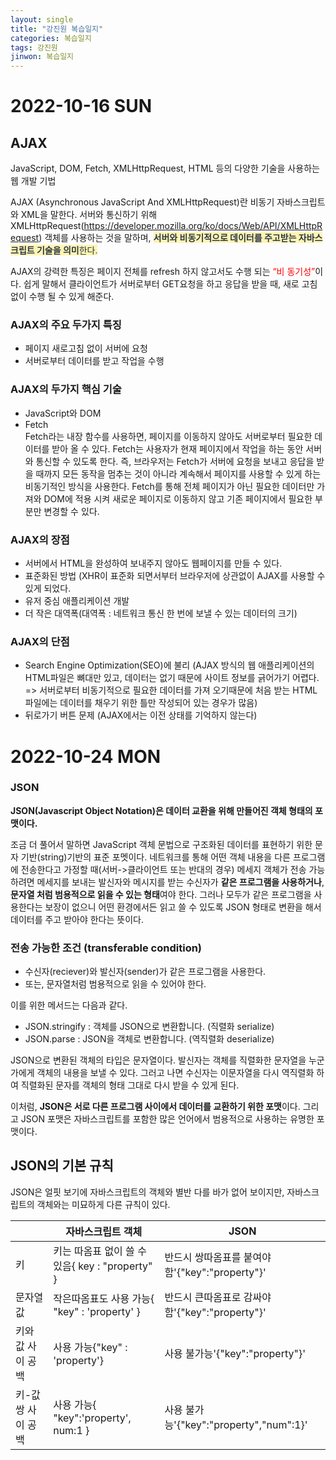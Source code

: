```yaml
---
layout: single
title: "강진원 복습일지"
categories: 복습일지
tags: 강진원
jinwon: 복습일지
---
```

# 2022-10-16 SUN
## AJAX 
JavaScript, DOM, Fetch, XMLHttpRequest, HTML 등의 다양한 기술을 사용하는 웹 개발 기법

AJAX (Asynchronous JavaScript And XMLHttpRequest)란 비동기 자바스크립트와 XML을 말한다. 서버와 통신하기 위해 XMLHttpRequest(https://developer.mozilla.org/ko/docs/Web/API/XMLHttpRequest) 객체를 사용하는 것을 말하며, <span style="color: #2D3748; background-color:#fff5b1;">**서버와 비동기적으로 데이터를 주고받는 자바스크립트 기술을 의미**한다.</span>

AJAX의 강력한 특징은 페이지 전체를 refresh 하지 않고서도 수행 되는 <span style = "color: red;">“비 동기성”</span>이다.
쉽게 말해서 클라이언트가 서버로부터 GET요청을 하고 응답을 받을 때, 새로 고침 없이 수행 될 수 있게 해준다.

### AJAX의 주요 두가지 특징
- 페이지 새로고침 없이 서버에 요청
- 서버로부터 데이터를 받고 작업을 수행

### AJAX의 두가지 핵심 기술
- JavaScript와 DOM
- Fetch    
Fetch라는 내장 함수를 사용하면, 페이지를 이동하지 않아도 서버로부터 필요한 데이터를 받아 올 수 있다. Fetch는 사용자가 현재 페이지에서 작업을 하는 동안 서버와 통신할 수 있도록 한다.
즉, 브라우저는 Fetch가 서버에 요청을 보내고 응답을 받을 때까지 모든 동작을 멈추는 것이 아니라 계속해서 페이지를 사용할 수 있게 하는 비동기적인 방식을 사용한다.
Fetch를 통해 전체 페이지가 아닌 필요한 데이터만 가져와 DOM에 적용 시켜 새로운 페이지로 이동하지 않고 기존 페이지에서 필요한 부분만 변경할 수 있다.


### AJAX의 장점
- 서버에서 HTML을 완성하여 보내주지 않아도 웹페이지를 만들 수 있다.
- 표준화된 방법 (XHR이 표준화 되면서부터 브라우저에 상관없이 AJAX를 사용할 수 있게 되었다.
- 유저 중심 애플리케이션 개발
- 더 작은 대역폭(대역폭 : 네트워크 통신 한 번에 보낼 수 있는 데이터의 크기)
### AJAX의 단점
- Search Engine Optimization(SEO)에 불리 (AJAX 방식의 웹 애플리케이션의 HTML파일은 뼈대만 있고, 데이터는 없기 때문에 사이트 정보를 긁어가기 어렵다. => 서버로부터 비동기적으로 필요한 데이터를 가져 오기때문에 처음 받는 HTML 파일에는 데이터를 채우기 위한 틀만 작성되어 있는 경우가 많음)
- 뒤로가기 버튼 문제 (AJAX에서는 이전 상태를 기억하지 않는다)


# 2022-10-24 MON
### JSON


**JSON(Javascript Object Notation)은 데이터 교환을 위해 만들어진 객체 형태의 포맷이다.**

조금 더 풀어서 말하면 JavaScript 객체 문법으로 구조화된 데이터를 표현하기 위한 문자 기반(string)기반의 표준 포멧이다.
네트워크를 통해 어떤 객체 내용을 다른 프로그램에 전송한다고 가정할 때(서버->클라이언트 또는 반대의 경우) 메세지 객체가 전송 가능하려면 메세지를 보내는 발신자와 메시지를 받는 수신자가 **같은 프로그램을 사용하거나**, **문자열 처럼 범용적으로 읽을 수 있는 형태**여야 한다.
그러나 모두가 같은 프로그램을 사용한다는 보장이 없으니 어떤 환경에서든 읽고 쓸 수 있도록 JSON 형태로 변환을 해서 데이터를 주고 받아야 한다는 뜻이다.


### 전송 가능한 조건 (transferable condition)
* 수신자(reciever)와 발신자(sender)가 같은 프로그램을 사용한다.
* 또는, 문자열처럼 범용적으로 읽을 수 있어야 한다.

이를 위한 메서드는 다음과 같다.

* JSON.stringify : 객체를 JSON으로 변환합니다. (직렬화 serialize)
* JSON.parse : JSON을 객체로 변환합니다. (역직렬화 deserialize)

JSON으로 변환된 객체의 타입은 문자열이다. 발신자는 객체를 직렬화한 문자열을 누군가에게 객체의 내용을 보낼 수 있다. 그러고 나면 수신자는 이문자열을 다시 역직렬화 하여 직렬화된 문자를 객체의 형태 그대로 다시 받을 수 있게 된다.


 이처럼, **JSON은 서로 다른 프로그램 사이에서 데이터를 교환하기 위한 포맷**이다. 그리고 JSON 포맷은 자바스크립트를 포함한 많은 언어에서 범용적으로 사용하는 유명한 포맷이다.

## JSON의 기본 규칙
JSON은 얼핏 보기에 자바스크립트의 객체와 별반 다를 바가 없어 보이지만, 자바스크립트의 객체와는 미묘하게 다른 규칙이 있다.

||자바스크립트 객체|JSON|
|---|---|---|
|키|키는 따옴표 없이 쓸 수 있음{ key : "property" }	|반드시 쌍따옴표를 붙여야 함'{"key":"property"}'|
|문자열 값|작은따옴표도 사용 가능{ "key" : 'property' }|반드시 큰따옴표로 감싸야 함'{"key":"property"}'|
|키와 값 사이 공백|사용 가능{"key" : 'property'}|사용 불가능'{"key":"property"}'|
|키-값 쌍 사이 공백|사용 가능{ "key":'property', num:1 }|사용 불가능'{"key":"property","num":1}'|